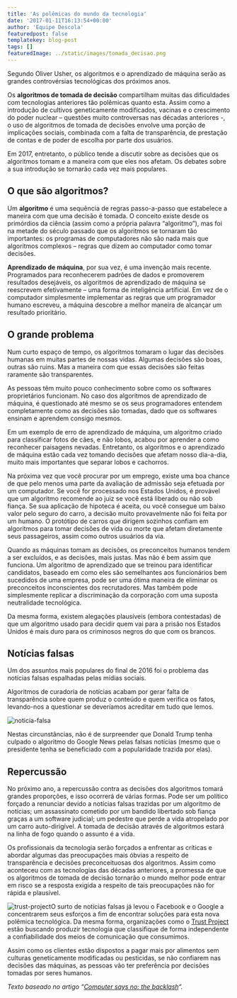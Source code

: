 ```yaml
---
title: 'As polêmicas do mundo da tecnologia'
date: '2017-01-11T16:13:54+00:00'
author: 'Equipe Descola'
featuredpost: false
templatekey: blog-post
tags: []
featuredImage: ../static/images/tomada_decisao.png
---
```


Segundo Oliver Usher, os algoritmos e o aprendizado de máquina serão as grandes controvérsias tecnológicas dos próximos anos.

Os **algoritmos de tomada de decisão** compartilham muitas das dificuldades com tecnologias anteriores tão polêmicas quanto esta. Assim como a introdução de cultivos geneticamente modificados, vacinas e o crescimento do poder nuclear – questões muito controversas nas décadas anteriores -, o uso de algoritmos de tomada de decisões envolve uma porção de implicações sociais, combinada com a falta de transparência, de prestação de contas e de poder de escolha por parte dos usuários.

Em 2017, entretanto, o público tende a discutir sobre as decisões que os algoritmos tomam e a maneira com que eles nos afetam. Os debates sobre a sua introdução se tornarão cada vez mais populares.

## O que são algoritmos?

Um **algoritmo** é uma sequência de regras passo-a-passo que estabelece a maneira com que uma decisão é tomada. O conceito existe desde os primórdios da ciência (assim como a própria palavra “algoritmo”), mas foi na metade do século passado que os algoritmos se tornaram tão importantes: os programas de computadores não são nada mais que algoritmos complexos – regras que dizem ao computador como tomar decisões.

**Aprendizado de máquina**, por sua vez, é uma invenção mais recente. Programados para reconhecerem padrões de dados e promoverem resultados desejáveis, os algoritmos de aprendizado de máquina se reescrevem efetivamente – uma forma de inteligência artificial. Em vez de o computador simplesmente implementar as regras que um programador humano escreveu, a máquina descobre a melhor maneira de alcançar um resultado prioritário.

## O grande problema

Num curto espaço de tempo, os algoritmos tomaram o lugar das decisões humanas em muitas partes de nossas vidas. Algumas decisões são boas, outras são ruins. Mas a maneira com que essas decisões são feitas raramente são transparentes.

As pessoas têm muito pouco conhecimento sobre como os softwares proprietários funcionam. No caso dos algoritmos de aprendizado de máquina, é questionado até mesmo se os seus programadores entendem completamente como as decisões são tomadas, dado que os softwares ensinam e aprendem consigo mesmos.

Em um exemplo de erro de aprendizado de máquina, um algoritmo criado para classificar fotos de cães, e não lobos, acabou por aprender a como reconhecer paisagens nevadas. Entretanto, os algoritmos e o aprendizado de máquina estão cada vez tomando decisões que afetam nosso dia-a-dia, muito mais importantes que separar lobos e cachorros.

Na próxima vez que você procurar por um emprego, existe uma boa chance de que pelo menos uma parte da avaliação de admissão seja efetuada por um computador. Se você for processado nos Estados Unidos, é provável que um algoritmo recomende ao juiz se você está liberado ou não sob fiança. Se sua aplicação de hipoteca é aceita, ou você consegue um baixo valor pelo seguro do carro, a decisão muito provavelmente não foi feita por um humano. O protótipo de carros que dirigem sozinhos confiam em algoritmos para tomar decisões de vida ou morte que afetam diretamente seus passageiros, assim como outros usuários da via.

Quando as máquinas tomam as decisões, os preconceitos humanos tendem a ser excluídos, e as decisões, mais justas. Mas não é bem assim que funciona. Um algoritmo de aprendizado que se treinou para identificar candidatos, baseado em como eles são semelhantes aos funcionários bem sucedidos de uma empresa, pode ser uma ótima maneira de eliminar os preconceitos inconscientes dos recrutadores. Mas também pode simplesmente replicar a discriminação da corporação com uma suposta neutralidade tecnológica.

Da mesma forma, existem alegações plausíveis (embora contestadas) de que um algoritmo usado para decidir quem vai para a prisão nos Estados Unidos é mais duro para os criminosos negros do que com os brancos.

## Notícias falsas

Um dos assuntos mais populares do final de 2016 foi o problema das notícias falsas espalhadas pelas mídias sociais.

Algoritmos de curadoria de notícias acabam por gerar falta de transparência sobre quem produz o conteúdo e quem verifica os fatos, levando-nos a questionar se deveríamos acreditar em tudo que lemos.

![noticia-falsa](https://descola.org/drops/wp-content/uploads/2017/01/Screen-Shot-2017-01-10-at-18.49.55.png)

Nestas circunstâncias, não é de surpreender que Donald Trump tenha culpado o algoritmo do Google News pelas falsas notícias (mesmo que o presidente tenha se beneficiado com a popularidade trazida por elas).

## Repercussão

No próximo ano, a repercussão contra as decisões dos algoritmos tomará grandes proporções, e isso ocorrerá de várias formas. Pode ser um político forçado a renunciar devido a notícias falsas trazidas por um algoritmo de notícias; um assassinato cometido por um bandido libertado sob fiança graças a um software judicial; um pedestre que perde a vida atropelado por um carro auto-dirigível. A tomada de decisão através de algoritmos estará na linha de fogo quando o assunto é a vida.

Os profissionais da tecnologia serão forçados a enfrentar as críticas e abordar algumas das preocupações mais óbvias a respeito de transparência e decisões preconceituosas dos algoritmos. Assim como aconteceu com as tecnologias das décadas anteriores, a promessa de que os algoritmos de tomada de decisão tornarão o mundo melhor pode entrar em risco se a resposta exigida a respeito de tais preocupações não for rápida e plausível.

![trust-project](https://descola.org/drops/wp-content/uploads/2017/01/VZpw09Kl.png)O surto de notícias falsas já levou o Facebook e o Google a concentrarem seus esforços a fim de encontrar soluções para esta nova polêmica tecnológica. Da mesma forma, organizações como o [Trust Project](http://thetrustproject.org/) estão buscando produzir tecnologia que classifique de forma independente a confiabilidade dos meios de comunicação que consumimos.

Assim como os clientes estão dispostos a pagar mais por alimentos sem culturas geneticamente modificadas ou pesticidas, se não confiarem nas decisões das máquinas, as pessoas vão ter preferência por decisões tomadas por seres humanos.

_Texto baseado no artigo “[Computer says no: the backlash](http://www.nesta.org.uk/2017-predictions/computer-says-no-backlash)“._

